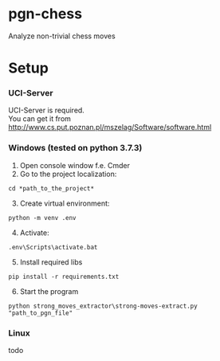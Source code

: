 # pgn-chess
Analyze non-trivial chess moves

# Setup

### UCI-Server
UCI-Server is required.  
You can get it from http://www.cs.put.poznan.pl/mszelag/Software/software.html

### Windows (tested on python 3.7.3)

1. Open console window f.e. Cmder
2. Go to the project localization:
```
cd *path_to_the_project*
``` 
3. Create virtual environment:
```
python -m venv .env
```
4. Activate:
```
.env\Scripts\activate.bat
```
5. Install required libs
```
pip install -r requirements.txt
```
6. Start the program
```
python strong_moves_extractor\strong-moves-extract.py "path_to_pgn_file"
```

### Linux

todo


